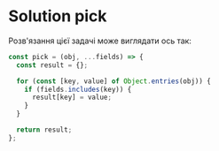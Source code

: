 # Solution pick

Розв'язання цієї задачі може виглядати ось так:

```js
const pick = (obj, ...fields) => {
  const result = {};

  for (const [key, value] of Object.entries(obj)) {
    if (fields.includes(key)) {
      result[key] = value;
    }
  }

  return result;
};
```
